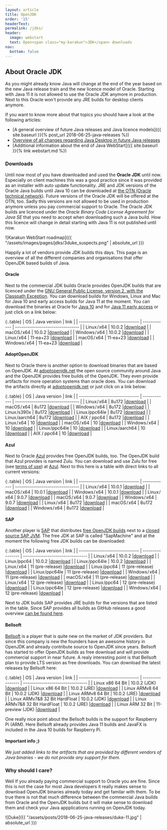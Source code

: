 ```yaml
---
layout: article
title: OpenJDK
order: '15'
headerText: 
permalink: /jdks/
header:
  image: webstart
  text: Open<span class="my-karakun">JDK</span> downloads
nav:
  bottom: false
---
```

## About Oracle JDK
As you might already know Java will change at the end of the year based on the new Java release train and
the new licence model of Oracle. Starting with Java 11 it is not allowed to use the Oracle JDK anymore in
production. Next to this Oracle won't provide any JRE builds for desktop clients anymore.

If you want to know more about that topics you should have a look at the following articles:

* [A general overview of future Java releases and Java licence models]({{ site.baseurl }}{% post_url 2018-06-25-java-releases %})
* [Overview of all changes regarding Java Desktop in future Java releases](https://dzone.com/articles/what-the-future-java-releases-will-mean-for-legacy)
* [Additional information about the end of Java WebStart]({{ site.baseurl }}{% link webstart.md %})

### Downloads

 Until now most of you have downloaded and used the __Oracle JDK__ until now. Especially on client machines this was
 a good practice since it was provided as an installer with auto update functionality. JRE and JDK versions
 of the Oracle Java builds until Java 10 can be downloaded at [the OTN (Oracle technical network)](http://www.oracle.com/technetwork/java/javase/downloads/index.html). 
Future versions of the Oracle JDK will be offered at the OTN, too. Sadly this versions are not allowed to 
be used in production anymore unless you pay commercial support to Oracle. The Oracle JDK builds are licenced under 
the _Oracle Binary Code License Agreement for Java SE_ that you need to accept when downloading such a Java build. 
How this licence will change in detail starting with Java 11 is not published until now.

![Karakun WebStart roadmap]({{ "/assets/images/pages/jdks/3duke_suspects.png" | absolute_url }})

Happily a lot of vendors provide JDK builds this days. This page is an overview of all the different companies and organisations
that offer OpenJDK based builds of Java.

#### Oracle

Next to the commercial JDK builds Oracle provides OpenJDK builds that are licenced under the [GNU General Public License, version 2, with the Classpath Exception](http://openjdk.java.net/legal/gplv2+ce.html). You can download 
builds for Windows, Linux and Mac for Java 10 and early access builds for Java 11 at the moment. You can download the binaries at Oracle
for [Java 10](http://jdk.java.net/10/) and for [Java 11 early access](http://jdk.java.net/11/) or just click on a link below:

{:.table}
| OS                             | Java version | link                             |
| ------------------------------ | ------------ | -------------------------------- |
| Linux / x64                    | 10.0.2       |[download](https://goo.gl/HeSiYQ) |
| macOS / x64                    | 10.0.2       |[download](https://goo.gl/r84jeU) |
| Windows / x64                  | 10.0.2       |[download](https://goo.gl/bVCg7R) |
| Linux / x64                    | 11-ea+23     |[download](https://goo.gl/MCYuxJ) |
| macOS / x64                    | 11-ea+23     |[download](https://goo.gl/nbDjmH) |
| Windows / x64                  | 11-ea+23     |[download](https://goo.gl/fAeavW) |

#### AdoptOpenJDK

Next to Oracle there is another option to download binaries that are based on OpenJDK. At [adoptopenjdk.net](https://adoptopenjdk.net) the
open source community around Java and the OpenJDK provides free builds of the OpenJDK. They even provide artifacts for more operation
systems than oracle does. You can download the artifacts directly at [adoptopenjdk.net](https://adoptopenjdk.net) or just click on a link below:

{:.table}
| OS                             | Java version | link                             |
| ------------------------------ | ------------ | -------------------------------- |
| Linux / x64                    | 8u172        |[download](https://goo.gl/Sg1zMC) |
| macOS / x64                    | 8u172        |[download](https://goo.gl/d2jCoH) |
| Windows / x64                  | 8u172        |[download](https://goo.gl/1Mb4Fd) |
| Linux /s390x                   | 8u172        |[download](https://goo.gl/v3urDM) |
| Linux /ppc64le                 | 8u172        |[download](https://goo.gl/PHm56n) |
| Linux /aarch64                 | 8u172        |[download](https://goo.gl/Y5obNh) |
| AIX / ppc64                    | 8u172        |[download](https://goo.gl/mw3uxR) |
| Linux / x64                    | 10           |[download](https://goo.gl/D7Yt7C) |
| macOS / x64                    | 10           |[download](https://goo.gl/xiBV4x) |
| Windows / x64                  | 10           |[download](https://goo.gl/3AJ2dP) |
| Linux /ppc64le                 | 10           |[download](https://goo.gl/b7hRwT) |
| Linux /aarch64                 | 10           |[download](https://goo.gl/zkqosn) |
| AIX / ppc64                    | 10           |[download](https://goo.gl/EpSxqA) |

#### Azul

Next to Oracle [Azul](https://www.azul.com) provides free OpenJDK builds, too. The OpenJDK build that Azul
provides is named Zulu. You can download and use Zulu for free (see [terms of use](https://www.azul.com/products/zulu-and-zulu-enterprise/zulu-terms-of-use/)) at [Azul](https://www.azul.com/downloads/zulu/).
Next to this here is a table with direct links to all current versions:

{:.table}
| OS                             | Java version | link                             |
| ------------------------------ | ------------ | -------------------------------- |
| Linux / x64                    | 10.0.1       |[download](https://goo.gl/DuUNie) |
| macOS / x64                    | 10.0.1       |[download](https://goo.gl/yuG2zD) |
| Windows / x64                  | 10.0.1       |[download](https://goo.gl/CCtdRf) |
| Linux / x64                    | 9.0.7        |[download](https://goo.gl/8i4yUz) |
| macOS / x64                    | 9.0.7        |[download](https://goo.gl/gTkkct) |
| Windows / x64                  | 9.0.7        |[download](https://goo.gl/wJEFnC) |
| Linux / x64                    | 8u172        |[download](https://goo.gl/v9pKwG) |
| macOS / x64                    | 8u172        |[download](https://goo.gl/g68cNn) |
| Windows / x64                  | 8u172        |[download](https://goo.gl/tX1wNF) |

#### SAP

Another player is [SAP](https://www.sap.com) that distributes [free OpenJDK builds](https://sap.github.io/SapMachine/) next to a [closed source SAP JVM](https://tools.hana.ondemand.com/#cloud). 
The free JDK at SAP is called "SapMachine" and at the moment the following free JDK builds can be downloaded:

{:.table}
| OS                             | Java version     | link                             |
| ------------------------------ | ---------------- | -------------------------------- |
| Linux / x64                    | 10.0.2           |[download](https://goo.gl/7MnWk3) |
| Linux /ppc64                   | 10.0.2           |[download](https://goo.gl/nr4UuW) |
| Linux /ppc64le                 | 10.0.2           |[download](https://goo.gl/nbT59G) |
| Linux / x64                    | 11 (pre-release) |[download](https://goo.gl/jmDkad) |
| Linux /ppc64                   | 11 (pre-release) |[download](https://goo.gl/GqAPmm) |
| Linux /ppc64le                 | 11 (pre-release) |[download](https://goo.gl/YSh54U) |
| Windows / x64                  | 11 (pre-release) |[download](https://goo.gl/CZuQnt) |
| macOS / x64                    | 11 (pre-release) |[download](https://goo.gl/wo2GXY) |
| Linux / x64                    | 12 (pre-release) |[download](https://goo.gl/PwwErg) |
| Linux /ppc64                   | 12 (pre-release) |[download](https://goo.gl/DJUVpW) |
| Linux /ppc64le                 | 12 (pre-release) |[download](https://goo.gl/6QvpSd) |
| Windows / x64                  | 12 (pre-release) |[download](https://goo.gl/jeAdCS) |

Next to JDK builds SAP provides JRE builds for the versions that are listed in the table. Since SAP provides all builds as GitHub releases a good overview [can be found here](https://github.com/SAP/SapMachine/releases).

#### Bellsoft

[Bellsoft](https://www.bell-sw.com/index.html) is a player that is quite new on the market of JDK providers. But since this 
company is new the founders have an awesome history in OpenJDK and already contribute source to OpenJDK since years. Bellsoft 
has started to offer OpenJDK builds as free download and will provide commercial support in near future. A realy interesting 
point is that Bellsoft plan to provide LTS version as free downloads. You can download the latest releases by Bellsoft here:

{:.table}
| OS                             | Java version     | link                             |
| ------------------------------ | ---------------- | -------------------------------- |
| Linux x86 64 Bit               | 10.0.2 (JDK)     |[download](https://goo.gl/iQ1XAB) |
| Linux x86 64 Bit               | 10.0.2 (JRE)     |[download](https://goo.gl/8vk8jW) |
| Linux ARMv8 64 Bit             | 10.0.2 (JDK)     |[download](https://goo.gl/3236F7) |
| Linux ARMv8 64 Bit             | 10.0.2 (JRE)     |[download](https://goo.gl/hSyRvd) |
| Linux ARMv7&8 32 Bit HardFloat | 10.0.2 (JDK)     |[download](https://goo.gl/SQfzET) |
| Linux ARMv7&8 32 Bit HardFloat | 10.0.2 (JRE)     |[download](https://goo.gl/sRPwum) |
| Linux ARM 32 Bit               | 11-preview (JDK) |[download](https://goo.gl/PZdFDr) |

One really nice point about the Bellsoft builds is the support for Raspberry Pi (ARM). Here Bellsoft already provides Java 11
builds and JavaFX is included in the Java 10 builds for Raspberry Pi.

#### Important info ;)
_We just added links to the artifacts that are provided by different vendors of Java binaries - we do not provide
any support for them._

### Why should I care?
Well If you already paying commercial support to Oracle you are fine. Since this is not the case
for most Java developers it really makes sense to download OpenJDK binaries already today
and get familar with them. To be true there is not that much difference between the commercial
Java builds from Oracle and the OpenJDK builds but it will make sense to download them
and check your Java appplications running on OpenJDK today.

![Duke]({{ "/assets/posts/2018-06-25-java-releases/duke-11.jpg" | absolute_url }})
